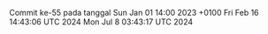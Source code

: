 Commit ke-55 pada tanggal Sun Jan 01 14:00 2023 +0100
Fri Feb 16 14:43:06 UTC 2024
Mon Jul  8 03:43:17 UTC 2024
